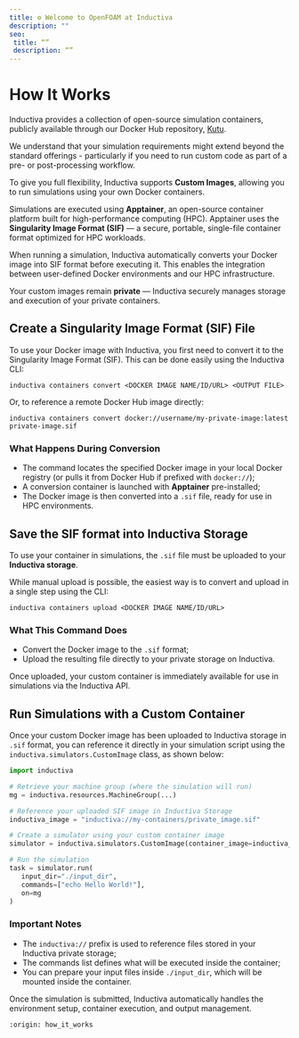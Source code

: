 ```yaml
---
title: ⚙️ Welcome to OpenFOAM at Inductiva
description: ""
seo:
 title: “”
 description: “”
---
```


# How It Works
Inductiva provides a collection of open-source simulation containers, 
publicly available through our Docker Hub repository, [Kutu](https://hub.docker.com/r/inductiva/kutu).

We understand that your simulation requirements might extend beyond the 
standard offerings - particularly if you need to run custom code as part 
of a pre- or post-processing workflow.

To give you full flexibility, Inductiva supports **Custom Images**, allowing 
you to run simulations using your own Docker containers.

Simulations are executed using **Apptainer**, an open-source container platform 
built for high-performance computing (HPC). Apptainer uses the 
**Singularity Image Format (SIF)** — a secure, portable, single-file container 
format optimized for HPC workloads.

When running a simulation, Inductiva automatically converts your Docker image into SIF format before executing it. This enables the integration between user-defined Docker environments and our HPC infrastructure.

Your custom images remain **private** — Inductiva securely manages storage and execution of your private containers.

## Create a Singularity Image Format (SIF) File
To use your Docker image with Inductiva, you first need to convert it to the Singularity Image Format (SIF). This can be done easily using the Inductiva CLI:

```
inductiva containers convert <DOCKER IMAGE NAME/ID/URL> <OUTPUT FILE>
```

Or, to reference a remote Docker Hub image directly:

```
inductiva containers convert docker://username/my-private-image:latest private-image.sif
```

### What Happens During Conversion
- The command locates the specified Docker image in your local Docker registry (or pulls it from Docker Hub if prefixed with `docker://`);
- A conversion container is launched with **Apptainer** pre-installed;
- The Docker image is then converted into a `.sif` file, ready for use in HPC environments.

## Save the SIF format into Inductiva Storage
To use your container in simulations, the `.sif` file must be uploaded to your **Inductiva storage**.

While manual upload is possible, the easiest way is to convert and upload in a single step using the CLI:

```
inductiva containers upload <DOCKER IMAGE NAME/ID/URL>
```

### What This Command Does
- Convert the Docker image to the `.sif` format;
- Upload the resulting file directly to your private storage on Inductiva.

Once uploaded, your custom container is immediately available for use in simulations via the Inductiva API.

## Run Simulations with a Custom Container
Once your custom Docker image has been uploaded to Inductiva storage in 
`.sif` format, you can reference it directly in your simulation script using the 
`inductiva.simulators.CustomImage` class, as shown below:

```python
import inductiva

# Retrieve your machine group (where the simulation will run)
mg = inductiva.resources.MachineGroup(...)

# Reference your uploaded SIF image in Inductiva Storage
inductiva_image = "inductiva://my-containers/private_image.sif"

# Create a simulator using your custom container image
simulator = inductiva.simulators.CustomImage(container_image=inductiva_image)

# Run the simulation
task = simulator.run(
   input_dir="./input_dir",                    
   commands=["echo Hello World!"],             
   on=mg                                       
)
```

### Important Notes
- The `inductiva://` prefix is used to reference files stored in your Inductiva private storage;
- The commands list defines what will be executed inside the container;
- You can prepare your input files inside `./input_dir`, which will be mounted inside the container.

Once the simulation is submitted, Inductiva automatically handles the environment setup, container execution, and output management.

```{banner_small}
:origin: how_it_works
```